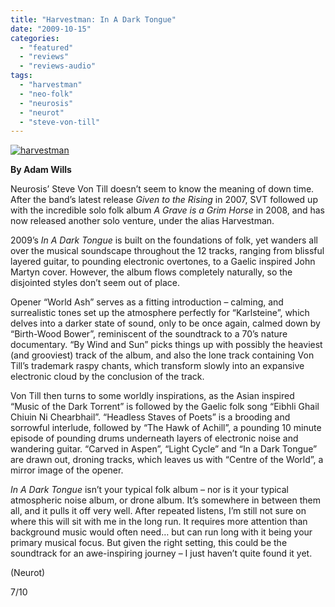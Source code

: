 ```yaml
---
title: "Harvestman: In A Dark Tongue"
date: "2009-10-15"
categories: 
  - "featured"
  - "reviews"
  - "reviews-audio"
tags: 
  - "harvestman"
  - "neo-folk"
  - "neurosis"
  - "neurot"
  - "steve-von-till"
---
```


[![harvestman](http://www.hellbound.ca/wp-content/uploads/2009/10/harvestman-300x300.jpg "harvestman")](http://www.hellbound.ca/wp-content/uploads/2009/10/harvestman.jpg)

**By Adam Wills**

Neurosis’ Steve Von Till doesn’t seem to know the meaning of down time. After the band’s latest release _Given to the Rising_ in 2007, SVT followed up with the incredible solo folk album _A Grave is a Grim Horse_ in 2008, and has now released another solo venture, under the alias Harvestman.

2009’s _In A Dark Tongue_ is built on the foundations of folk, yet wanders all over the musical soundscape throughout the 12 tracks, ranging from blissful layered guitar, to pounding electronic overtones, to a Gaelic inspired John Martyn cover. However, the album flows completely naturally, so the disjointed styles don’t seem out of place.

Opener “World Ash” serves as a fitting introduction – calming, and surrealistic tones set up the atmosphere perfectly for “Karlsteine”, which delves into a darker state of sound, only to be once again, calmed down by “Birth-Wood Bower”, reminiscent of the soundtrack to a 70’s nature documentary. “By Wind and Sun” picks things up with possibly the heaviest (and grooviest) track of the album, and also the lone track containing Von Till’s trademark raspy chants, which transform slowly into an expansive electronic cloud by the conclusion of the track.

Von Till then turns to some worldly inspirations, as the Asian inspired “Music of the Dark Torrent” is followed by the Gaelic folk song “Eibhli Ghail Chiuin Ni Chearbhail”. “Headless Staves of Poets” is a brooding and sorrowful interlude, followed by “The Hawk of Achill”, a pounding 10 minute episode of pounding drums underneath layers of electronic noise and wandering guitar. “Carved in Aspen”, “Light Cycle” and “In a Dark Tongue” are drawn out, droning tracks, which leaves us with “Centre of the World”, a mirror image of the opener.

_In A Dark Tongue_ isn’t your typical folk album – nor is it your typical atmospheric noise album, or drone album. It’s somewhere in between them all, and it pulls it off very well. After repeated listens, I’m still not sure on where this will sit with me in the long run. It requires more attention than background music would often need… but can run long with it being your primary musical focus. But given the right setting, this could be the soundtrack for an awe-inspiring journey – I just haven’t quite found it yet.

(Neurot)

7/10
